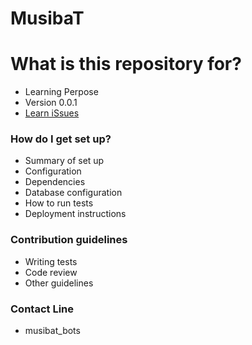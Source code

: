 # MusibaT #


# What is this repository for? #

* Learning Perpose
* Version 0.0.1
* [Learn iSsues](https://bitbucket.org/shahzain83/musibat/issues)

### How do I get set up? ###

* Summary of set up
* Configuration
* Dependencies
* Database configuration
* How to run tests
* Deployment instructions

### Contribution guidelines ###

* Writing tests
* Code review
* Other guidelines

### Contact Line ###

* musibat_bots